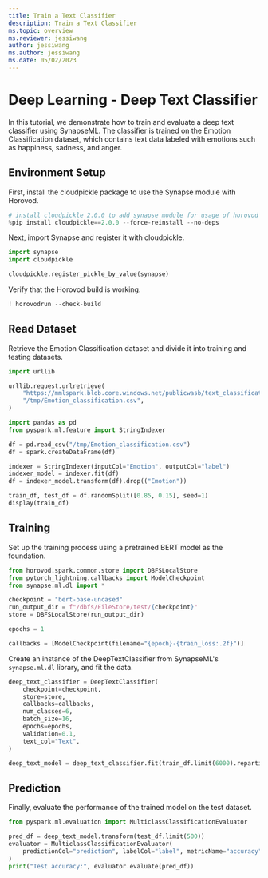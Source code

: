 ```yaml
---
title: Train a Text Classifier
description: Train a Text Classifier
ms.topic: overview
ms.reviewer: jessiwang
author: jessiwang
ms.author: jessiwang
ms.date: 05/02/2023
---
```

# Deep Learning - Deep Text Classifier

In this tutorial, we demonstrate how to train and evaluate a deep text classifier using SynapseML. The classifier is trained on the Emotion Classification dataset, which contains text data labeled with emotions such as happiness, sadness, and anger.


## Environment Setup

First, install the cloudpickle package to use the Synapse module with Horovod.


```python
# install cloudpickle 2.0.0 to add synapse module for usage of horovod
%pip install cloudpickle==2.0.0 --force-reinstall --no-deps
```

Next, import Synapse and register it with cloudpickle.


```python
import synapse
import cloudpickle

cloudpickle.register_pickle_by_value(synapse)
```

Verify that the Horovod build is working.


```python
! horovodrun --check-build
```

## Read Dataset

Retrieve the Emotion Classification dataset and divide it into training and testing datasets.


```python
import urllib

urllib.request.urlretrieve(
    "https://mmlspark.blob.core.windows.net/publicwasb/text_classification/Emotion_classification.csv",
    "/tmp/Emotion_classification.csv",
)

import pandas as pd
from pyspark.ml.feature import StringIndexer

df = pd.read_csv("/tmp/Emotion_classification.csv")
df = spark.createDataFrame(df)

indexer = StringIndexer(inputCol="Emotion", outputCol="label")
indexer_model = indexer.fit(df)
df = indexer_model.transform(df).drop(("Emotion"))

train_df, test_df = df.randomSplit([0.85, 0.15], seed=1)
display(train_df)
```

## Training

Set up the training process using a pretrained BERT model as the foundation.


```python
from horovod.spark.common.store import DBFSLocalStore
from pytorch_lightning.callbacks import ModelCheckpoint
from synapse.ml.dl import *

checkpoint = "bert-base-uncased"
run_output_dir = f"/dbfs/FileStore/test/{checkpoint}"
store = DBFSLocalStore(run_output_dir)

epochs = 1

callbacks = [ModelCheckpoint(filename="{epoch}-{train_loss:.2f}")]
```

Create an instance of the DeepTextClassifier from SynapseML's `synapse.ml.dl` library, and fit the data.


```python
deep_text_classifier = DeepTextClassifier(
    checkpoint=checkpoint,
    store=store,
    callbacks=callbacks,
    num_classes=6,
    batch_size=16,
    epochs=epochs,
    validation=0.1,
    text_col="Text",
)

deep_text_model = deep_text_classifier.fit(train_df.limit(6000).repartition(50))
```

## Prediction

Finally, evaluate the performance of the trained model on the test dataset.


```python
from pyspark.ml.evaluation import MulticlassClassificationEvaluator

pred_df = deep_text_model.transform(test_df.limit(500))
evaluator = MulticlassClassificationEvaluator(
    predictionCol="prediction", labelCol="label", metricName="accuracy"
)
print("Test accuracy:", evaluator.evaluate(pred_df))
```
